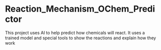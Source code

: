 # Reaction_Mechanism_OChem_Predictor
This project uses AI to help predict how chemicals will react. It uses a trained model and special tools to show the reactions and explain how they work
